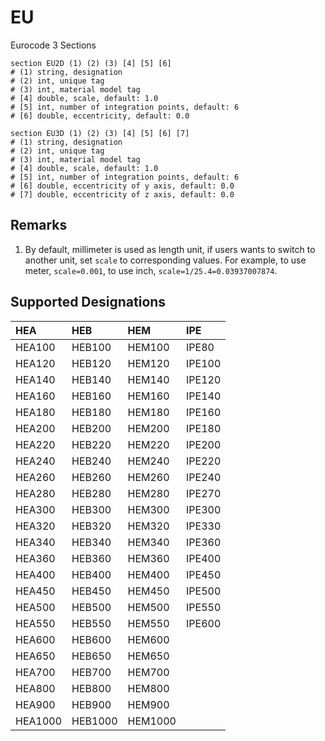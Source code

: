 # EU

Eurocode 3 Sections

```
section EU2D (1) (2) (3) [4] [5] [6]
# (1) string, designation
# (2) int, unique tag
# (3) int, material model tag
# [4] double, scale, default: 1.0
# [5] int, number of integration points, default: 6
# [6] double, eccentricity, default: 0.0

section EU3D (1) (2) (3) [4] [5] [6] [7]
# (1) string, designation
# (2) int, unique tag
# (3) int, material model tag
# [4] double, scale, default: 1.0
# [5] int, number of integration points, default: 6
# [6] double, eccentricity of y axis, default: 0.0
# [7] double, eccentricity of z axis, default: 0.0
```

## Remarks

1. By default, millimeter is used as length unit, if users wants to switch to another unit, set `scale` to corresponding
   values. For example, to use meter, `scale=0.001`, to use inch, `scale=1/25.4=0.03937007874`.

## Supported Designations

| HEA     | HEB     | HEM     | IPE    |
|:--------|:--------|:--------|:-------|
| HEA100  | HEB100  | HEM100  | IPE80  |
| HEA120  | HEB120  | HEM120  | IPE100 |
| HEA140  | HEB140  | HEM140  | IPE120 |
| HEA160  | HEB160  | HEM160  | IPE140 |
| HEA180  | HEB180  | HEM180  | IPE160 |
| HEA200  | HEB200  | HEM200  | IPE180 |
| HEA220  | HEB220  | HEM220  | IPE200 |
| HEA240  | HEB240  | HEM240  | IPE220 |
| HEA260  | HEB260  | HEM260  | IPE240 |
| HEA280  | HEB280  | HEM280  | IPE270 |
| HEA300  | HEB300  | HEM300  | IPE300 |
| HEA320  | HEB320  | HEM320  | IPE330 |
| HEA340  | HEB340  | HEM340  | IPE360 |
| HEA360  | HEB360  | HEM360  | IPE400 |
| HEA400  | HEB400  | HEM400  | IPE450 |
| HEA450  | HEB450  | HEM450  | IPE500 |
| HEA500  | HEB500  | HEM500  | IPE550 |
| HEA550  | HEB550  | HEM550  | IPE600 |
| HEA600  | HEB600  | HEM600  |        |
| HEA650  | HEB650  | HEM650  |        |
| HEA700  | HEB700  | HEM700  |        |
| HEA800  | HEB800  | HEM800  |        |
| HEA900  | HEB900  | HEM900  |        |
| HEA1000 | HEB1000 | HEM1000 |        |
